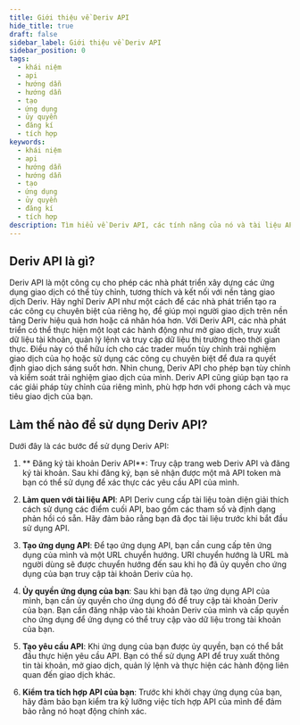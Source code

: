 ```yaml
---
title: Giới thiệu về Deriv API
hide_title: true
draft: false
sidebar_label: Giới thiệu về Deriv API
sidebar_position: 0
tags:
  - khái niệm
  - api
  - hướng dẫn
  - hướng dẫn
  - tạo
  - ứng dụng
  - ủy quyền
  - đăng kí
  - tích hợp
keywords:
  - khái niệm
  - api
  - hướng dẫn
  - hướng dẫn
  - tạo
  - ứng dụng
  - ủy quyền
  - đăng kí
  - tích hợp
description: Tìm hiểu về Deriv API, các tính năng của nó và tài liệu API với các ví dụ mã và cách sử dụng nó để xây dựng ứng dụng giao dịch của bạn.
---
```


## Deriv API là gì?

Deriv API là một công cụ cho phép các nhà phát triển xây dựng các ứng dụng giao dịch có thể tùy chỉnh, tương thích và kết nối với nền tảng giao dịch Deriv. Hãy nghĩ Deriv API như một cách để các nhà phát triển tạo ra các công cụ chuyên biệt của riêng họ, để giúp mọi người giao dịch trên nền tảng Deriv hiệu quả hơn hoặc cá nhân hóa hơn. Với Deriv API, các nhà phát triển có thể thực hiện một loạt các hành động như mở giao dịch, truy xuất dữ liệu tài khoản, quản lý lệnh và truy cập dữ liệu thị trường theo thời gian thực. Điều này có thể hữu ích cho các trader muốn tùy chỉnh trải nghiệm giao dịch của họ hoặc sử dụng các công cụ chuyên biệt để đưa ra quyết định giao dịch sáng suốt hơn. Nhìn chung, Deriv API cho phép bạn tùy chỉnh và kiểm soát trải nghiệm giao dịch của mình. Deriv API cũng giúp bạn tạo ra các giải pháp tùy chỉnh của riêng mình, phù hợp hơn với phong cách và mục tiêu giao dịch của bạn.

## Làm thế nào để sử dụng Deriv API?

Dưới đây là các bước để sử dụng Deriv API:

1. \*\* Đăng ký tài khoản Deriv API\*\*: Truy cập trang web Deriv API và đăng ký tài khoản. Sau khi đăng ký, bạn sẽ nhận được một mã API token mà bạn có thể sử dụng để xác thực các yêu cầu API của mình.

2. **Làm quen với tài liệu API**: API Deriv cung cấp tài liệu toàn diện giải thích cách sử dụng các điểm cuối API, bao gồm các tham số và định dạng phản hồi có sẵn. Hãy đảm bảo rằng bạn đã đọc tài liệu trước khi bắt đầu sử dụng API.

3. **Tạo ứng dụng API**: Để tạo ứng dụng API, bạn cần cung cấp tên ứng dụng của mình và một URL chuyển hướng. URI chuyển hướng là URL mà người dùng sẽ được chuyển hướng đến sau khi họ đã ủy quyền cho ứng dụng của bạn truy cập tài khoản Deriv của họ.

4. **Ủy quyền ứng dụng của bạn**: Sau khi bạn đã tạo ứng dụng API của mình, bạn cần ủy quyền cho ứng dụng đó để truy cập tài khoản Deriv của bạn. Bạn cần đăng nhập vào tài khoản Deriv của mình và cấp quyền cho ứng dụng để ứng dụng có thể truy cập vào dữ liệu trong tài khoản của bạn.

5. **Tạo yêu cầu API**: Khi ứng dụng của bạn được ủy quyền, bạn có thể bắt đầu thực hiện yêu cầu API. Bạn có thể sử dụng API để truy xuất thông tin tài khoản, mở giao dịch, quản lý lệnh và thực hiện các hành động liên quan đến giao dịch khác.

6. **Kiểm tra tích hợp API của bạn**: Trước khi khởi chạy ứng dụng của bạn, hãy đảm bảo bạn kiểm tra kỹ lưỡng việc tích hợp API của mình để đảm bảo rằng nó hoạt động chính xác.
